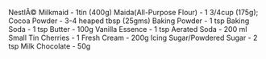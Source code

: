NestlÃ© Milkmaid           -     1tin (400g)
Maida(All-Purpose Flour)  -     1 3/4cup (175g);
Cocoa Powder              -     3-4 heaped tbsp (25gms)
Baking Powder             -     1 tsp
Baking Soda               -     1 tsp
Butter                    -     100g
Vanilla Essence           -     1 tsp
Aerated Soda              -     200 ml
Small Tin Cherries        -     1
Fresh Cream               -     200g
Icing Sugar/Powdered Sugar -    2 tsp
Milk Chocolate            -     50g
